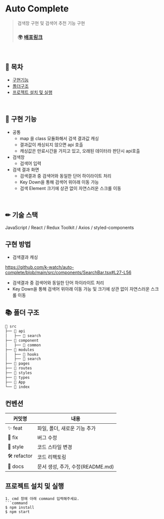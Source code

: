 # Auto Complete

> 검색창 구현 및 검색어 추천 기능 구현
>
> ### 🌍 [배포링크](https://k-watch.netlify.app/)

<br/>

## 📖 목차

- [구현기능](#-구현-기능)
- [폴더구조](#-폴더-구조)
- [프로젝트 설치 및 실행](#-3.프로젝트-설치-및-실행)

</br>

## 🚀 구현 기능
- 공통
  - map 을 class 모듈화해서 검색 결과값 캐싱
  - 결과값이 캐싱되지 않으면 api 호출
  - 캐싱값은 만료시간을 가지고 있고, 오래된 데이터라 판단시 api호출
- 검색창
  - 검색어 입력
- 검색 결과 화면
  - 검색결과 중 검색어와 동일한 단어 하이라이트 처리
  - Key Down을 통해 검색어 위아래 이동 가능
  - 검색 Element 크기에 상관 없이 자연스러운 스크롤 이동

</br>

## ✏ 기술 스택 
 JavaScript / React / Redux Toolkit / Axios / styled-components
 
## 구현 방법
 - 검색결과 캐싱
 
 https://github.com/k-watch/auto-complete/blob/main/src/components/SearchBar.tsx#L27-L56
 
 - 검색결과 중 검색어와 동일한 단어 하이라이트 처리
 - Key Down을 통해 검색어 위아래 이동 가능 및 크기에 상관 없이 자연스러운 스크롤 이동

## 📚 폴더 구조

```jsx
📂 src
├── 📂 api
│   ├── 📂 search
├── 📂 component
│   ├── 📂 common
├── 📂 modules
│   ├── 📂 hooks
│   ├── 📂 search
├── 📂 pages
├── 📂 routes
├── 📂 styles
├── 📂 types
├── 📄 App
└── 📄 index
```

## 컨벤션
| 커밋명      | 내용                                             |
| ----------- | ------------------------------------------------ |
| ✨ feat     | 파일, 폴더, 새로운 기능 추가                     |
| 🐛 fix      | 버그 수정                                        |
| 💄 style    | 코드 스타일 변경                                 |
| 🛠 refactor | 코드 리팩토링                                    |
| 📝 docs     | 문서 생성, 추가, 수정(README.md)                 |


## 프로젝트 설치 및 실행
```
1. cmd 창에 아래 command 입력해주세요.
```command
$ npm install
$ npm start
```
